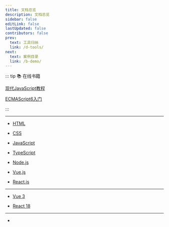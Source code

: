 ```yaml
---
title: 文档总览
description: 文档总览
sidebar: false
editLink: false
lastUpdated: false
contributors: false
prev:
  text: 工具归纳
  link: /d-tools/
next:
  text: 案例目录
  link: /b-demo/
---
```


::: tip 📚 在线书籍

[现代JavaScript教程](https://zh.javascript.info/)

[ECMAScript6入门](https://es6.ruanyifeng.com/)

:::

<Badge text="站内" />

---

- [HTML](/a-note/a-html.md)

- [CSS](/a-note/b-css.md)

- [JavaScript](/a-note/c-javascript.md)

- [TypeScript](/a-note/d-typescript.md)

- [Node.js](/a-note/e-node.md)

- [Vue.js](/a-note/f-vue.md)

- [React.js](/a-note/g-react.md)

<Badge text="官方" />

---

- [Vue 3](https://cn.vuejs.org/index.html)

- [React 18](https://zh-hans.reactjs.org/)

<Badge text="翻译" />

---

-
